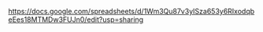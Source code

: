 https://docs.google.com/spreadsheets/d/1Wm3Qu87v3yISza653y6RIxodqbeEes18MTMDw3FUJn0/edit?usp=sharing
